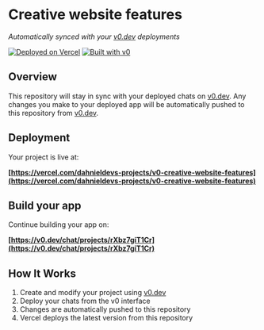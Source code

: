 # Creative website features

*Automatically synced with your [v0.dev](https://v0.dev) deployments*

[![Deployed on Vercel](https://img.shields.io/badge/Deployed%20on-Vercel-black?style=for-the-badge&logo=vercel)](https://vercel.com/dahnieldevs-projects/v0-creative-website-features)
[![Built with v0](https://img.shields.io/badge/Built%20with-v0.dev-black?style=for-the-badge)](https://v0.dev/chat/projects/rXbz7giT1Cr)

## Overview

This repository will stay in sync with your deployed chats on [v0.dev](https://v0.dev).
Any changes you make to your deployed app will be automatically pushed to this repository from [v0.dev](https://v0.dev).

## Deployment

Your project is live at:

**[https://vercel.com/dahnieldevs-projects/v0-creative-website-features](https://vercel.com/dahnieldevs-projects/v0-creative-website-features)**

## Build your app

Continue building your app on:

**[https://v0.dev/chat/projects/rXbz7giT1Cr](https://v0.dev/chat/projects/rXbz7giT1Cr)**

## How It Works

1. Create and modify your project using [v0.dev](https://v0.dev)
2. Deploy your chats from the v0 interface
3. Changes are automatically pushed to this repository
4. Vercel deploys the latest version from this repository